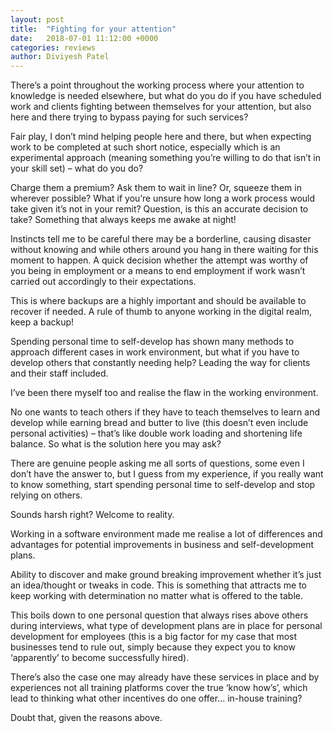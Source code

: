 ```yaml
---
layout: post
title:  "Fighting for your attention"
date:   2018-07-01 11:12:00 +0000
categories: reviews
author: Diviyesh Patel
---
```


There’s a point throughout the working process where your attention to knowledge is needed elsewhere, but what do you do if you have scheduled work and clients fighting between themselves for your attention, but also here and there trying to bypass paying for such services?

Fair play, I don’t mind helping people here and there, but when expecting work to be completed at such short notice, especially which is an experimental approach (meaning something you’re willing to do that isn’t in your skill set) – what do you do?

Charge them a premium? Ask them to wait in line? Or, squeeze them in wherever possible? What if you’re unsure how long a work process would take given it’s not in your remit? Question, is this an accurate decision to take? Something that always keeps me awake at night!

Instincts tell me to be careful there may be a borderline, causing disaster without knowing and while others around you hang in there waiting for this moment to happen. A quick decision whether the attempt was worthy of you being in employment or a means to end employment if work wasn’t carried out accordingly to their expectations.

This is where backups are a highly important and should be available to recover if needed. A rule of thumb to anyone working in the digital realm, keep a backup!

Spending personal time to self-develop has shown many methods to approach different cases in work environment, but what if you have to develop others that constantly needing help? Leading the way for clients and their staff included.

I’ve been there myself too and realise the flaw in the working environment.

No one wants to teach others if they have to teach themselves to learn and develop while earning bread and butter to live (this doesn’t even include personal activities) – that’s like double work loading and shortening life balance. So what is the solution here you may ask?

There are genuine people asking me all sorts of questions, some even I don’t have the answer to, but I guess from my experience, if you really want to know something, start spending personal time to self-develop and stop relying on others.

Sounds harsh right? Welcome to reality.

Working in a software environment made me realise a lot of differences and advantages for potential improvements in business and self-development plans.

Ability to discover and make ground breaking improvement whether it’s just an idea/thought or tweaks in code. This is something that attracts me to keep working with determination no matter what is offered to the table.

This boils down to one personal question that always rises above others during interviews, what type of development plans are in place for personal development for employees (this is a big factor for my case that most businesses tend to rule out, simply because they expect you to know ‘apparently’ to become successfully hired).

There’s also the case one may already have these services in place and by experiences not all training platforms cover the true ‘know how’s’, which lead to thinking what other incentives do one offer… in-house training?

Doubt that, given the reasons above.